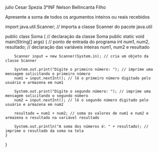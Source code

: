 julio Cesar Spezia 3°INF
Nelson Bellincanta Filho

Apresente a soma de todos os argumentos inteiros ou reais recebidos

import java.util.Scanner; // importa a classe Scanner do pacote java.util

public class Soma { // declaração da classe Soma
    public static void main(String[] args) { // ponto de entrada do programa
        int num1, num2, resultado; // declaração das variáveis inteiras num1, num2 e resultado
        
        Scanner input = new Scanner(System.in); // cria um objeto da classe Scanner
        
        System.out.print("Digite o primeiro número: "); // imprime uma mensagem solicitando o primeiro número
        num1 = input.nextInt(); // lê o primeiro número digitado pelo usuário e armazena em num1
        
        System.out.print("Digite o segundo número: "); // imprime uma mensagem solicitando o segundo número
        num2 = input.nextInt(); // lê o segundo número digitado pelo usuário e armazena em num2
        
        resultado = num1 + num2; // soma os valores de num1 e num2 e armazena o resultado na variável resultado
        
        System.out.println("A soma dos números é: " + resultado); // imprime o resultado da soma na tela
    }
}
